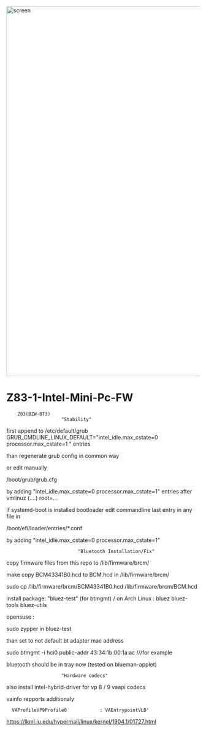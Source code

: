 

<img width="964" alt="screen" src="https://github.com/devegoo/Z83-1-Intel-Mini-Pc-FW/blob/main/screen.jpg">

# Z83-1-Intel-Mini-Pc-FW 

        Z83(BZW-BT3)
                        "Stability"


first append to /etc/default/grub GRUB_CMDLINE_LINUX_DEFAULT="intel_idle.max_cstate=0 processor.max_cstate=1 " entries

than regenerate grub config in common way 

or edit manually 

/boot/grub/grub.cfg 

by adding "intel_idle.max_cstate=0 processor.max_cstate=1" entries after vmlinuz (....) root=...

if systemd-boot is installed bootloader edit commandline last entry in any file in 

/boot/efi/loader/entries/*.conf

by adding "intel_idle.max_cstate=0 processor.max_cstate=1"

                              "Bluetooth Installation/Fix"

copy firmware files from this repo to /lib/firmware/brcm/

make copy BCM43341B0.hcd to BCM.hcd in /lib/firmware/brcm/

sudo cp /lib/firmware/brcm/BCM43341B0.hcd /lib/firmware/brcm/BCM.hcd

install package: "bluez-test" (for btmgmt) / on Arch Linux : bluez bluez-tools bluez-utils

opensuse :

sudo zypper in bluez-test


than set to not default bt adapter mac address 

sudo btmgmt -i hci0 public-addr 43:34:1b:00:1a:ac ///for example

bluetooth should be in tray now (tested on blueman-applet)

                        "Hardware codecs"
also install intel-hybrid-driver for vp 8 / 9  vaapi codecs


vainfo repports additionaly


      VAProfileVP9Profile0            :	VAEntrypointVLD'
      
      
      
https://lkml.iu.edu/hypermail/linux/kernel/1904.1/01727.html
      
